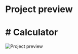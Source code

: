 # Project preview
# # Calculator
![Project preview](https://github.com/user-attachments/assets/3318dcc3-4bf2-4ece-bf00-b6e2de506d4a)
